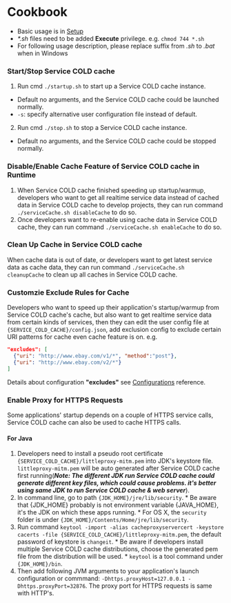 # Cookbook

- Basic usage is in [Setup](setup-standalone.md)
- _*.sh_ files need to be added **Execute** privilege. e.g. ```chmod 744 *.sh```
- For following usage description, please replace suffix from _.sh_ to _.bat_ when in Windows

### Start/Stop Service COLD cache
1. Run cmd ```./startup.sh``` to start up a Service COLD cache instance.
 * Default no arguments, and the Service COLD cache could be launched normally.
 * ```-s```: specify alternative user configuration file instead of default.
2. Run cmd ```./stop.sh``` to stop a Service COLD cache instance.
 * Default no arguments, and the Service COLD cache could be stopped normally.

### Disable/Enable Cache Feature of Service COLD cache in Runtime
1. When Service COLD cache finished speeding up startup/warmup, developers who want to get all realtime service data instead of cached data in Service COLD cache to develop projects, they can run command ```./serviceCache.sh disableCache``` to do so.
2. Once developers want to re-enable using cache data in Service COLD cache, they can run command ```./serviceCache.sh enableCache``` to do so.

### Clean Up Cache in Service COLD cache
When cache data is out of date, or developers want to get latest service data as cache data, they can run command ```./serviceCache.sh cleanupCache``` to clean up all caches in Service COLD cache.

### Customzie Exclude Rules for Cache
Developers who want to speed up their application's startup/warmup from Service COLD cache's cache, but also want to get realtime service data from certain kinds of services, then they can edit the user config file at ```{SERVICE_COLD_CACHE}/config.json```, add exclusion config to exclude certain URI patterns for cache even cache feature is on. e.g.
```json
"excludes": [
  {"uri": "http://www.ebay.com/v1/*", "method":"post"}, 
  {"uri": "http://www.ebay.com/v2/*"}
]
```
Details about configuration **"excludes"** see [Configurations][config] reference.

[config]: configurations.md

### Enable Proxy for HTTPS Requests
Some applications' startup depends on a couple of HTTPS service calls, Service COLD cache can also be used to cache HTTPS calls.

#### For Java
1. Developers need to install a pseudo root certificate ```{SERVICE_COLD_CACHE}/littleproxy-mitm.pem``` into JDK's keystore file. ```littleproxy-mitm.pem``` will be auto generated after Service COLD cache first running(**_Note: The different JDK run Service COLD cache could generate different key files, which could cause problems. it's better using same JDK to run Service COLD cache & web server_**).
  1. In command line, go to path ```{JDK_HOME}/jre/lib/security```. 
    * Be aware that {JDK_HOME} probably is not environment variable {JAVA_HOME}, it's the JDK on which these apps running.
    * For OS X, the ```security``` folder is under ```{JDK_HOME}/Contents/Home/jre/lib/security```.
  2. Run command ```keytool -import -alias cacheproxyservercert -keystore cacerts -file {SERVICE_COLD_CACHE}/littleproxy-mitm.pem```, the default password of keystore is ```changeit```.
    * Be aware if developers install multiple Service COLD cache distributions, choose the generated pem file from the distribution will be used.
    * ```keytool``` is a tool command under ```{JDK_HOME}/bin```.
2. Then add following JVM arguments to your application's launch configuration or commmand: ```-Dhttps.proxyHost=127.0.0.1 -Dhttps.proxyPort=32876```. The proxy port for HTTPS requests is same with HTTP's. 
